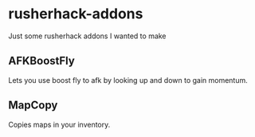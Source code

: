 # rusherhack-addons
Just some rusherhack addons I wanted to make

## AFKBoostFly
Lets you use boost fly to afk by looking up and down to gain momentum.

## MapCopy
Copies maps in your inventory.
